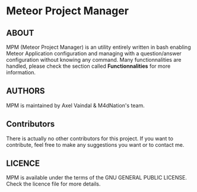 # Meteor Project Manager

## ABOUT

MPM (Meteor Project Manager) is an utility entirely written in bash enabling Meteor Application configuration and managing 
with a question/answer configuration without knowing any command. 
Many functionnalities are handled, please check the section called **Functionnalities** for more information.

## AUTHORS

MPM is maintained by Axel Vaindal & M4dNation's team.

## Contributors

There is actually no other contributors for this project. If you want to contribute, feel free to make any suggestions you want or to contact me.

## LICENCE

MPM is available under the terms of the GNU GENERAL PUBLIC LICENSE. Check the licence file for more details.
